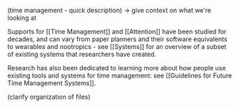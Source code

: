 (time management - quick description) -> give context on what we're looking at

Supports for [[Time Management]] and [[Attention]] have been studied for decades, and can vary from paper planners and their software equivalents to wearables and nootropics - see [[Systems]] for an overview of a subset of existing systems that researchers have created.

Research has also been dedicated to learning more about how people use existing tools and systems for time management: see [[Guidelines for Future Time Management Systems]].


(clarify organization of files)